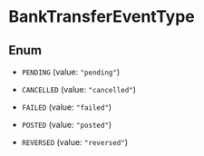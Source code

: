 

# BankTransferEventType

## Enum


* `PENDING` (value: `"pending"`)

* `CANCELLED` (value: `"cancelled"`)

* `FAILED` (value: `"failed"`)

* `POSTED` (value: `"posted"`)

* `REVERSED` (value: `"reversed"`)



